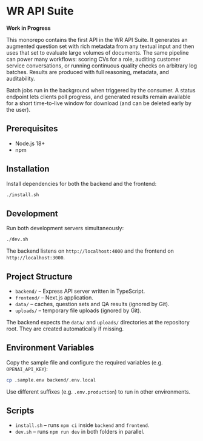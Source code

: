 # WR API Suite

**Work in Progress**

This monorepo contains the first API in the WR API Suite. It generates an augmented question set with rich metadata from any textual input and then uses that set to evaluate large volumes of documents. The same pipeline can power many workflows: scoring CVs for a role, auditing customer service conversations, or running continuous quality checks on arbitrary log batches. Results are produced with full reasoning, metadata, and auditability.

Batch jobs run in the background when triggered by the consumer. A status endpoint lets clients poll progress, and generated results remain available for a short time-to-live window for download (and can be deleted early by the user).

## Prerequisites

- Node.js 18+
- npm

## Installation

Install dependencies for both the backend and the frontend:

```bash
./install.sh
```

## Development

Run both development servers simultaneously:

```bash
./dev.sh
```

The backend listens on `http://localhost:4000` and the frontend on `http://localhost:3000`.

## Project Structure

- `backend/` – Express API server written in TypeScript.
- `frontend/` – Next.js application.
- `data/` – caches, question sets and QA results (ignored by Git).
- `uploads/` – temporary file uploads (ignored by Git).

The backend expects the `data/` and `uploads/` directories at the repository root. They are created automatically if missing.

## Environment Variables

Copy the sample file and configure the required variables (e.g. `OPENAI_API_KEY`):

```bash
cp .sample.env backend/.env.local
```

Use different suffixes (e.g. `.env.production`) to run in other environments.

## Scripts

- `install.sh` – runs `npm ci` inside `backend` and `frontend`.
- `dev.sh` – runs `npm run dev` in both folders in parallel.

